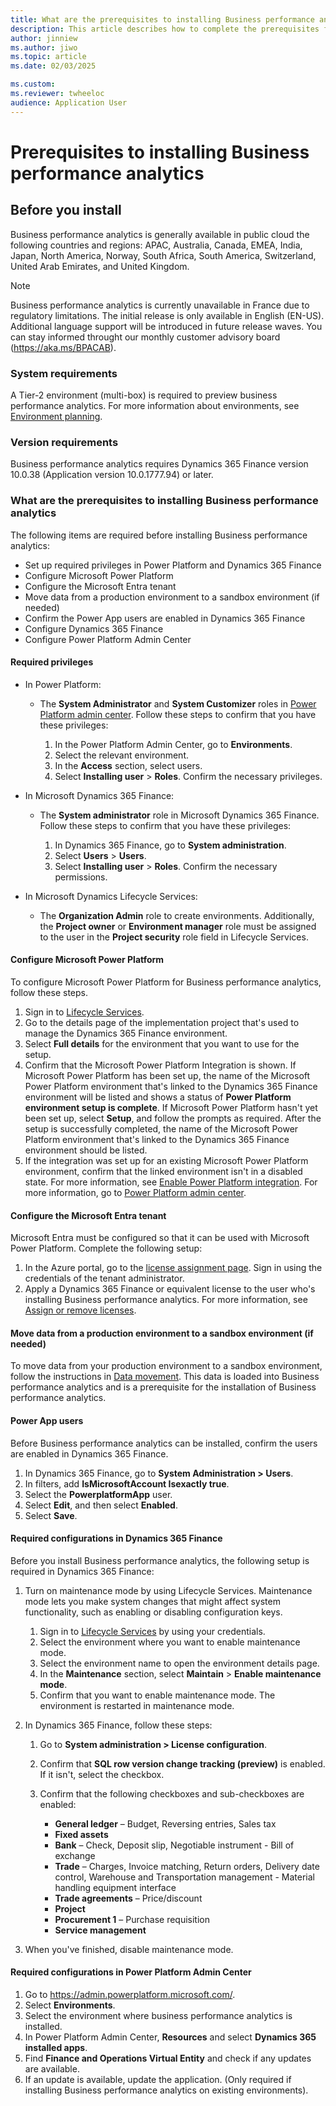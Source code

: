 ```yaml
---
title: What are the prerequisites to installing Business performance analytics
description: This article describes how to complete the prerequisites for Business performance analytics, including outlines on availability, and systema and version requirements.
author: jinniew
ms.author: jiwo
ms.topic: article
ms.date: 02/03/2025

ms.custom:
ms.reviewer: twheeloc 
audience: Application User
---
```


# Prerequisites to installing Business performance analytics 

## Before you install

Business performance analytics is generally available in public cloud the following countries and regions: APAC, Australia, Canada, EMEA, India, Japan, North America, Norway, South Africa, South America, Switzerland, United Arab Emirates, and United Kingdom.

> [!NOTE]
> Business performance analytics is currently unavailable in France due to regulatory limitations. The initial release is only available in English (EN-US). Additional language support will be introduced in future release waves. You can stay informed throught our monthly customer advisory board (https://aka.ms/BPACAB).


### System requirements

A Tier-2 environment (multi-box) is required to preview business performance analytics. For more information about environments, see [Environment planning](../../fin-ops-core/fin-ops/imp-lifecycle/environment-planning.md).

### Version requirements

Business performance analytics requires Dynamics 365 Finance version 10.0.38 (Application version 10.0.1777.94) or later.

### What are the prerequisites to installing Business performance analytics

The following items are required before installing Business performance analytics:

- Set up required privileges in Power Platform and Dynamics 365 Finance
- Configure Microsoft Power Platform
- Configure the Microsoft Entra tenant
- Move data from a production environment to a sandbox environment (if needed)
- Confirm the Power App users are enabled in Dynamics 365 Finance
- Configure Dynamics 365 Finance
- Configure Power Platform Admin Center

#### Required privileges

- In Power Platform:

    - The **System Administrator** and **System Customizer** roles in [Power Platform admin center](https://admin.powerplatform.microsoft.com/). Follow these steps to confirm that you have these privileges:

        1. In the Power Platform Admin Center, go to **Environments**.
        2. Select the relevant environment.
        3. In the **Access** section, select users.
        4. Select **Installing user** > **Roles**. Confirm the necessary privileges.

- In Microsoft Dynamics 365 Finance:

    - The **System administrator** role in Microsoft Dynamics 365 Finance. Follow these steps to confirm that you have these privileges:

        1. In Dynamics 365 Finance, go to **System administration**.
        2. Select **Users** > **Users**.
        3. Select **Installing user** > **Roles**. Confirm the necessary permissions.

- In Microsoft Dynamics Lifecycle Services:

    - The **Organization Admin** role to create environments. Additionally, the **Project owner** or **Environment manager** role must be assigned to the user in the **Project security** role field in Lifecycle Services.

#### Configure Microsoft Power Platform

To configure Microsoft Power Platform for Business performance analytics, follow these steps.

1. Sign in to [Lifecycle Services](https://lcs.dynamics.com/).
2. Go to the details page of the implementation project that's used to manage the Dynamics 365 Finance environment.
3. Select **Full details** for the environment that you want to use for the setup.
4. Confirm that the Microsoft Power Platform Integration is shown. If Microsoft Power Platform has been set up, the name of the Microsoft Power Platform environment that's linked to the Dynamics 365 Finance environment will be listed and shows a status of **Power Platform environment setup is complete**. If Microsoft Power Platform hasn't yet been set up, select **Setup**, and follow the prompts as required. After the setup is successfully completed, the name of the Microsoft Power Platform environment that's linked to the Dynamics 365 Finance environment should be listed.
5. If the integration was set up for an existing Microsoft Power Platform environment, confirm that the linked environment isn't in a disabled state. For more information, see [Enable Power Platform integration](../../fin-ops-core/dev-itpro/power-platform/enable-power-platform-integration.md). For more information, go to [Power Platform admin center](https://admin.powerplatform.microsoft.com/).

#### Configure the Microsoft Entra tenant

Microsoft Entra must be configured so that it can be used with Microsoft Power Platform. Complete the following setup:

1. In the Azure portal, go to the <a href="https://ms.portal.azure.com/#view/Microsoft_Microsoft Entra ID_IAM/LicensesMenuBlade/~/Products">license assignment page</a>. Sign in using the credentials of the tenant administrator.
2. Apply a Dynamics 365 Finance or equivalent license to the user who's installing Business performance analytics. For more information, see [Assign or remove licenses](/azure/active-directory/fundamentals/license-users-groups).

#### Move data from a production environment to a sandbox environment (if needed)

To move data from your production environment to a sandbox environment, follow the instructions in [Data movement](../../fin-ops-core/dev-itpro/database/dbmovement-operations.md). This data is loaded into Business performance analytics and is a prerequisite for the installation of Business performance analytics.

#### Power App users 

Before Business performance analytics can be installed, confirm the users are enabled in Dynamics 365 Finance.

1. In Dynamics 365 Finance, go to **System Administration \> Users**.
2. In filters, add **IsMicrosoftAccount Isexactly true**.
3. Select the **PowerplatformApp** user. 
4. Select **Edit**, and then select **Enabled**.
5. Select **Save**.

#### Required configurations in Dynamics 365 Finance

Before you install Business performance analytics, the following setup is required in Dynamics 365 Finance:

1. Turn on maintenance mode by using Lifecycle Services. Maintenance mode lets you make system changes that might affect system functionality, such as enabling or disabling configuration keys.

    1. Sign in to [Lifecycle Services](https://lcs.dynamics.com/) by using your credentials.
    2. Select the environment where you want to enable maintenance mode.
    3. Select the environment name to open the environment details page.
    4. In the **Maintenance** section, select **Maintain** \> **Enable maintenance mode**.
    5. Confirm that you want to enable maintenance mode. The environment is restarted in maintenance mode.

2. In Dynamics 365 Finance, follow these steps:

    1. Go to **System administration \> License configuration**.
    2. Confirm that **SQL row version change tracking (preview)** is enabled. If it isn't, select the checkbox.
    3. Confirm that the following checkboxes and sub-checkboxes are enabled:

        - **General ledger** – Budget, Reversing entries, Sales tax
        - **Fixed assets**
        - **Bank** – Check, Deposit slip, Negotiable instrument - Bill of exchange
        - **Trade** – Charges, Invoice matching, Return orders, Delivery date control, Warehouse and Transportation management - Material handling equipment interface
        - **Trade agreements** – Price/discount
        - **Project**
        - **Procurement 1** – Purchase requisition
        - **Service management**

3. When you've finished, disable maintenance mode.

#### Required configurations in Power Platform Admin Center

1. Go to <https://admin.powerplatform.microsoft.com/>.
2. Select **Environments**.
3. Select the environment where business performance analytics is installed.
4. In Power Platform Admin Center, **Resources** and select **Dynamics 365 installed apps**.
5. Find **Finance and Operations Virtual Entity** and check if any updates are available.
6. If an update is available, update the application. (Only required if installing Business performance analytics on existing environments).
